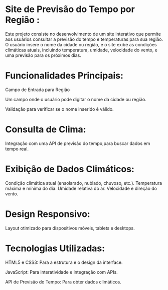 
Site de Previsão do Tempo por Região :
=


Este projeto consiste no desenvolvimento de um site interativo que permite aos usuários consultar a previsão do tempo e temperaturas para sua região. O usuário insere o nome da cidade ou região, 
e o site exibe as condições climáticas atuais, incluindo temperatura, umidade, velocidade do vento, e uma previsão para os próximos dias.

Funcionalidades Principais:
=

Campo de Entrada para Região

Um campo onde o usuário pode digitar o nome da cidade ou região.

Validação para verificar se o nome inserido é válido.


Consulta de Clima:
=

Integração com uma API de previsão do tempo,para buscar dados em tempo real.


Exibição de Dados Climáticos:
=

Condição climática atual (ensolarado, nublado, chuvoso, etc.).
Temperatura máxima e mínima do dia.
Umidade relativa do ar.
Velocidade e direção do vento.

Design Responsivo:
=

Layout otimizado para dispositivos móveis, tablets e desktops.


Tecnologias Utilizadas:
=

HTML5 e CSS3: Para a estrutura e o design da interface.

JavaScript: Para interatividade e integração com APIs.

API de Previsão do Tempo: Para obter dados climáticos.
